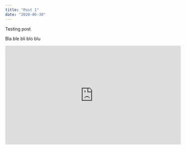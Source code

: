 ```yaml
---
title: "Post 1"
date: "2020-06-30"
---
```


Testing post

Bla ble bli blo blu

<iframe width="560" height="315" src="https://www.youtube.com/embed/4n0xNbfJLR8" frameborder="0" allowfullscreen></iframe>

